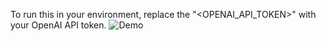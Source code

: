 To run this in your environment, replace the "<OPENAI_API_TOKEN>" with your OpenAI API token.
![Demo](assets/demo.gif)
